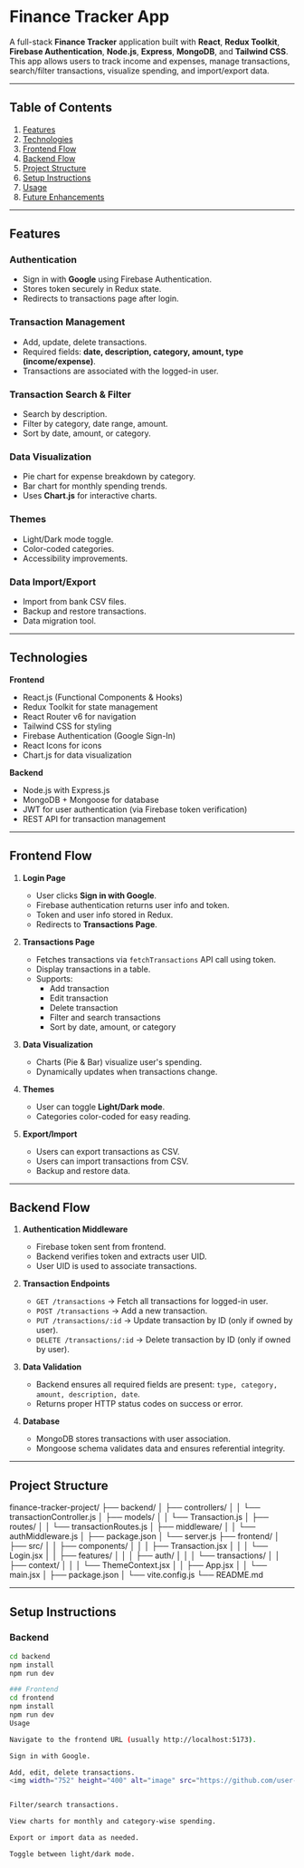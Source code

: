 # Finance Tracker App

A full-stack **Finance Tracker** application built with **React**, **Redux Toolkit**, **Firebase Authentication**, **Node.js**, **Express**, **MongoDB**, and **Tailwind CSS**.  
This app allows users to track income and expenses, manage transactions, search/filter transactions, visualize spending, and import/export data.

---

## Table of Contents

1. [Features](#features)  
2. [Technologies](#technologies)  
3. [Frontend Flow](#frontend-flow)  
4. [Backend Flow](#backend-flow)  
5. [Project Structure](#project-structure)  
6. [Setup Instructions](#setup-instructions)  
7. [Usage](#usage)  
8. [Future Enhancements](#future-enhancements)  

---

## Features

### Authentication
- Sign in with **Google** using Firebase Authentication.  
- Stores token securely in Redux state.  
- Redirects to transactions page after login.

### Transaction Management
- Add, update, delete transactions.  
- Required fields: **date, description, category, amount, type (income/expense)**.  
- Transactions are associated with the logged-in user.

### Transaction Search & Filter
- Search by description.  
- Filter by category, date range, amount.  
- Sort by date, amount, or category.

### Data Visualization
- Pie chart for expense breakdown by category.  
- Bar chart for monthly spending trends.  
- Uses **Chart.js** for interactive charts.

### Themes
- Light/Dark mode toggle.  
- Color-coded categories.  
- Accessibility improvements.

### Data Import/Export
- Import from bank CSV files.  
- Backup and restore transactions.  
- Data migration tool.

---

## Technologies

**Frontend**
- React.js (Functional Components & Hooks)  
- Redux Toolkit for state management  
- React Router v6 for navigation  
- Tailwind CSS for styling  
- Firebase Authentication (Google Sign-In)  
- React Icons for icons  
- Chart.js for data visualization  

**Backend**
- Node.js with Express.js  
- MongoDB + Mongoose for database  
- JWT for user authentication (via Firebase token verification)  
- REST API for transaction management  

---

## Frontend Flow

1. **Login Page**
   - User clicks **Sign in with Google**.
   - Firebase authentication returns user info and token.
   - Token and user info stored in Redux.
   - Redirects to **Transactions Page**.

2. **Transactions Page**
   - Fetches transactions via `fetchTransactions` API call using token.
   - Display transactions in a table.
   - Supports:
     - Add transaction
     - Edit transaction
     - Delete transaction
     - Filter and search transactions
     - Sort by date, amount, or category

3. **Data Visualization**
   - Charts (Pie & Bar) visualize user's spending.
   - Dynamically updates when transactions change.

4. **Themes**
   - User can toggle **Light/Dark mode**.
   - Categories color-coded for easy reading.

5. **Export/Import**
   - Users can export transactions as CSV.
   - Users can import transactions from CSV.
   - Backup and restore data.

---

## Backend Flow

1. **Authentication Middleware**
   - Firebase token sent from frontend.
   - Backend verifies token and extracts user UID.
   - User UID is used to associate transactions.

2. **Transaction Endpoints**
   - `GET /transactions` → Fetch all transactions for logged-in user.
   - `POST /transactions` → Add a new transaction.
   - `PUT /transactions/:id` → Update transaction by ID (only if owned by user).
   - `DELETE /transactions/:id` → Delete transaction by ID (only if owned by user).

3. **Data Validation**
   - Backend ensures all required fields are present: `type, category, amount, description, date`.
   - Returns proper HTTP status codes on success or error.

4. **Database**
   - MongoDB stores transactions with user association.
   - Mongoose schema validates data and ensures referential integrity.

---

## Project Structure

finance-tracker-project/
├── backend/
│ ├── controllers/
│ │ └── transactionController.js
│ ├── models/
│ │ └── Transaction.js
│ ├── routes/
│ │ └── transactionRoutes.js
│ ├── middleware/
│ │ └── authMiddleware.js
│ ├── package.json
│ └── server.js
├── frontend/
│ ├── src/
│ │ ├── components/
│ │ │ ├── Transaction.jsx
│ │ │ └── Login.jsx
│ │ ├── features/
│ │ │ ├── auth/
│ │ │ └── transactions/
│ │ ├── context/
│ │ │ └── ThemeContext.jsx
│ │ ├── App.jsx
│ │ └── main.jsx
│ ├── package.json
│ └── vite.config.js
└── README.md

---

## Setup Instructions

### Backend
```bash
cd backend
npm install
npm run dev

### Frontend
cd frontend
npm install
npm run dev
Usage

Navigate to the frontend URL (usually http://localhost:5173).

Sign in with Google.

Add, edit, delete transactions.
<img width="752" height="400" alt="image" src="https://github.com/user-attachments/assets/2963251b-caf6-432f-86c4-76f7933dc7b3" />


Filter/search transactions.

View charts for monthly and category-wise spending.

Export or import data as needed.

Toggle between light/dark mode.
